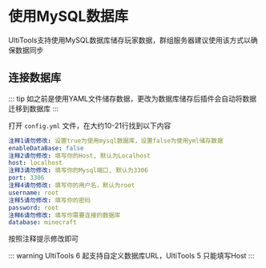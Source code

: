 # 使用MySQL数据库

UltiTools支持使用MySQL数据库储存玩家数据，群组服务器建议使用该方式以确保数据同步

## 连接数据库

::: tip
如之前是使用YAML文件储存数据，更改为数据库储存后插件会自动将数据迁移到数据库
:::

打开 ` config.yml ` 文件，在大约10-21行找到以下内容

```yaml
注释1请勿修改: 设置true为使用mysql数据库，设置false为使用yml储存数据
enableDataBase: false
注释2请勿修改: 填写你的Host, 默认为Localhost
host: localhost
注释3请勿修改: 填写你的Mysql端口, 默认为3306
port: 3306
注释4请勿修改: 填写你的用户名，默认为root
username: root
注释5请勿修改: 填写你的密码
password: root
注释6请勿修改: 填写你需要连接的数据库
database: minecraft
```

按照注释提示修改即可

::: warning
UltiTools 6 起支持自定义数据库URL，UltiTools 5 只能填写Host
:::
